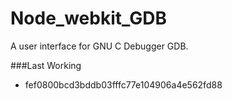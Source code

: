 # Node_webkit_GDB
A user interface for GNU C Debugger GDB.

###Last Working
  * fef0800bcd3bddb03fffc77e104906a4e562fd88
